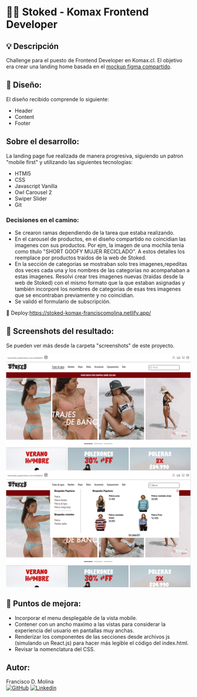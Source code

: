 # 🏄‍♂️ Stoked - Komax Frontend Developer
## 💡 Descripción

Challenge para el puesto de Frontend Developer en Komax.cl. El objetivo era crear una landing home basada en el [mockup figma compartido](https://www.figma.com/file/cMcFibqhJpBB4KZTfGXoQx/Stoked-Practice-Home?node-id=0%3A1&t=zBgiTDbIb34IcSXn-1). 

## 💅 Diseño:  
El diseño recibido comprende lo siguiente:
- Header
- Content
- Footer

## Sobre el desarrollo:   
La landing page fue realizada de manera progresiva, siguiendo un patron "mobile first" y utilizando las siguientes tecnologías:
- HTMl5
- CSS
- Javascript Vanilla
- Owl Carousel 2
- Swiper Slider
- Git

### Decisiones en el camino:
* Se crearon ramas dependiendo de la tarea que estaba realizando. 
* En el carousel de productos, en el diseño compartido no coincidian las imagenes con sus productos. Por ejm, la imagen de una mochila tenia como titulo "SHORT GOOFY MUJER RECICLADO". A estos detalles los reemplace por productos traidos de la web de Stoked.
* En la sección de categorias se mostraban solo tres imagenes,repeditas dos veces cada una y los nombres de las categorias no acompañaban a estas imagenes. Resolvi crear tres imagenes nuevas (traidas desde la web de Stoked) con el mismo formato que la que estaban asignadas y también incorporé los nombres de categorias de esas tres imagenes que se encontraban previamente y no coincidian. 
* Se validó el formulario de subscripción.


🚀 Deploy:https://stoked-komax-franciscomolina.netlify.app/

## 🧷  Screenshots del resultado:
Se pueden ver más desde la carpeta "screenshots" de este proyecto.
<div align="center"><img src="screenshots/desktop/desktop_1.png" width=""/></div>
<div align="center"><img src="screenshots/desktop/desktop_1_result.png" width=""/></div> 

## 🧷  Puntos de mejora:
- Incorporar el menu desplegable de la vista mobile.
- Contener con un ancho maximo a las vistas para considerar la experiencia del usuario en pantallas muy anchas.
- Renderizar los componentes de las secciones desde archivos js (simulando un React.js) para hacer más legible el código del index.html.
- Revisar la nomenclatura del CSS.


## Autor:
Francisco D. Molina <br>
[![GitHub](https://img.shields.io/badge/GitHub-100000?style=for-the-badge&logo=github&logoColor=white)](https://github.com/TheFranciscoMolina) [![Linkedin](https://img.shields.io/badge/Linkedin-000000?style=for-the-badge&logo=linkedin&logoColor=white)](https://www.linkedin.com/in/franciscomolina-dev/)

